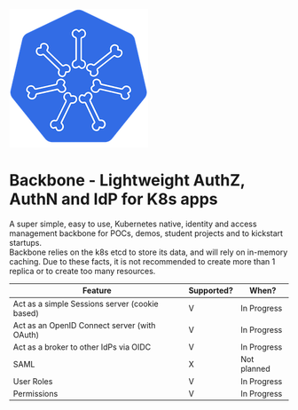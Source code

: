![Backbone logo](./assets/Backbone-logo-250x250.png)

# Backbone - Lightweight AuthZ, AuthN and IdP for K8s apps

A super simple, easy to use, Kubernetes native, identity and access management backbone for POCs, demos, student
projects and to kickstart startups.    
Backbone relies on the k8s etcd to store its data, and will rely on in-memory caching.
Due to these facts, it is not recommended to create more than 1 replica or to create too many resources.

| Feature                                        | Supported? | When?       |
|------------------------------------------------|------------|-------------|
| Act as a simple Sessions server (cookie based) | V          | In Progress |
| Act as an OpenID Connect server (with OAuth)   | V          | In Progress |
| Act as a broker to other IdPs via OIDC         | V          | In Progress |
| SAML                                           | X          | Not planned |
| User Roles                                     | V          | In Progress | 
| Permissions                                    | V          | In Progress |
